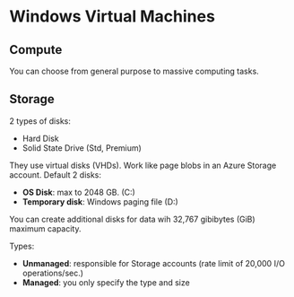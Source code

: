 # Windows Virtual Machines

## Compute
You can choose from general purpose to massive computing tasks.

## Storage
2 types of disks:
- Hard Disk
- Solid State Drive (Std, Premium)

They use virtual disks (VHDs). Work like page blobs in an Azure Storage account. Default 2 disks:
- **OS Disk**: max to 2048 GB. (C:)
- **Temporary disk**: Windows paging file (D:)

You can create additional disks for data wih 32,767 gibibytes (GiB) maximum capacity.

Types:
- **Unmanaged**: responsible for Storage accounts (rate limit of 20,000 I/O operations/sec.)
- **Managed**: you only specify the type and size